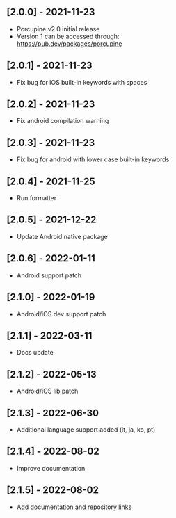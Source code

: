 ## [2.0.0] - 2021-11-23
* Porcupine v2.0 initial release
* Version 1 can be accessed through: https://pub.dev/packages/porcupine

## [2.0.1] - 2021-11-23
* Fix bug for iOS built-in keywords with spaces

## [2.0.2] - 2021-11-23
* Fix android compilation warning

## [2.0.3] - 2021-11-23
* Fix bug for android with lower case built-in keywords

## [2.0.4] - 2021-11-25
* Run formatter

## [2.0.5] - 2021-12-22
* Update Android native package

## [2.0.6] - 2022-01-11
* Android support patch

## [2.1.0] - 2022-01-19
* Android/iOS dev support patch

## [2.1.1] - 2022-03-11
* Docs update

## [2.1.2] - 2022-05-13
* Android/iOS lib patch

## [2.1.3] - 2022-06-30
* Additional language support added (it, ja, ko, pt)

## [2.1.4] - 2022-08-02
* Improve documentation

## [2.1.5] - 2022-08-02
* Add documentation and repository links